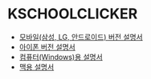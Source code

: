 # KSCHOOLCLICKER

 - [모바일(삼성, LG, 안드로이드) 버전 설명서](https://github.com/Oein/KSCHOOLCLICKER/blob/main/README_m.md)
 - [아이폰 버전 설명서](https://github.com/Oein/KSCHOOLCLICKER/blob/main/README_i.md)
 - [컴퓨터(Windows)용 설명서](https://github.com/Oein/KSCHOOLCLICKER/blob/main/README_w.md)
 - [맥용 설명서](https://github.com/Oein/KSCHOOLCLICKER/blob/main/README_a.md)
